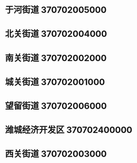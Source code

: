 # 于河街道 370702005000
# 北关街道 370702004000
# 南关街道 370702002000
# 城关街道 370702001000
# 望留街道 370702006000
# 潍城经济开发区 370702400000
# 西关街道 370702003000
